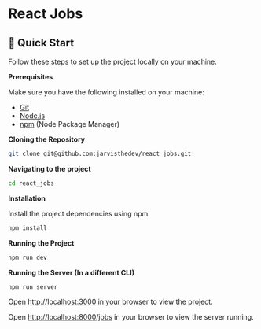 # React Jobs

## 🤸 Quick Start

Follow these steps to set up the project locally on your machine.

**Prerequisites**

Make sure you have the following installed on your machine:

- [Git](https://git-scm.com/)
- [Node.js](https://nodejs.org/en)
- [npm](https://www.npmjs.com/) (Node Package Manager)

**Cloning the Repository**

```bash
git clone git@github.com:jarvisthedev/react_jobs.git
```

**Navigating to the project**

```bash
cd react_jobs
```

**Installation**

Install the project dependencies using npm:

```bash
npm install
```

**Running the Project**

```bash
npm run dev
```

**Running the Server (In a different CLI)**

```bash
npm run server
```

Open [http://localhost:3000](http://localhost:3000) in your browser to view the project.

Open [http://localhost:8000/jobs](http://localhost:8000/jobs) in your browser to view the server running.
